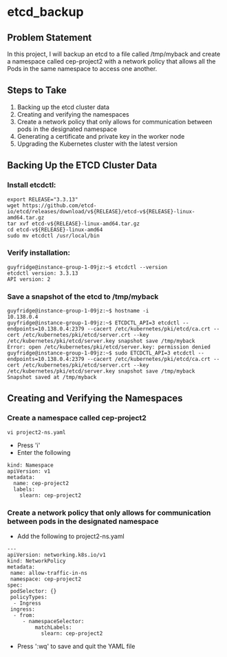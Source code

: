 # etcd_backup

## Problem Statement
In this project, I will backup an etcd to a file called /tmp/myback and create a namespace called cep-project2 with a network policy that allows all the Pods in the same namespace to access one another.

## Steps to Take
1. Backing up the etcd cluster data
2. Creating and verifying the namespaces
3. Create a network policy that only allows for communication between pods in the designated namespace
4. Generating a certificate and private key in the worker node
5. Upgrading the Kubernetes cluster with the latest version

## Backing Up the ETCD Cluster Data

### Install etcdctl:
```
export RELEASE="3.3.13"
wget https://github.com/etcd-io/etcd/releases/download/v${RELEASE}/etcd-v${RELEASE}-linux-amd64.tar.gz
tar xvf etcd-v${RELEASE}-linux-amd64.tar.gz
cd etcd-v${RELEASE}-linux-amd64
sudo mv etcdctl /usr/local/bin
```
### Verify installation:
```
guyfridge@instance-group-1-09jz:~$ etcdctl --version
etcdctl version: 3.3.13
API version: 2
```
### Save a snapshot of the etcd to /tmp/myback
```
guyfridge@instance-group-1-09jz:~$ hostname -i
10.138.0.4
guyfridge@instance-group-1-09jz:~$ ETCDCTL_API=3 etcdctl --endpoints=10.138.0.4:2379 --cacert /etc/kubernetes/pki/etcd/ca.crt --cert /etc/kubernetes/pki/etcd/server.crt --key /etc/kubernetes/pki/etcd/server.key snapshot save /tmp/myback
Error: open /etc/kubernetes/pki/etcd/server.key: permission denied
guyfridge@instance-group-1-09jz:~$ sudo ETCDCTL_API=3 etcdctl --endpoints=10.138.0.4:2379 --cacert /etc/kubernetes/pki/etcd/ca.crt --cert /etc/kubernetes/pki/etcd/server.crt --key /etc/kubernetes/pki/etcd/server.key snapshot save /tmp/myback
Snapshot saved at /tmp/myback
```
## Creating and Verifying the Namespaces
### Create a namespace called cep-project2
```
vi project2-ns.yaml
```
- Press 'i'
- Enter the following
```
kind: Namespace
apiVersion: v1
metadata:
  name: cep-project2
  labels:
    slearn: cep-project2
```
### Create a network policy that only allows for communication between pods in the designated namespace
- Add the following to project2-ns.yaml
```
---
apiVersion: networking.k8s.io/v1
kind: NetworkPolicy
metadata:
 name: allow-traffic-in-ns
 namespace: cep-project2
spec:
 podSelector: {}
 policyTypes:
  - Ingress
 ingress:
  - from:
     - namespaceSelector:
         matchLabels:
           slearn: cep-project2
```
- Press ':wq' to save and quit the YAML file
